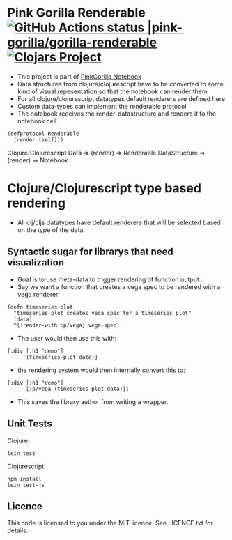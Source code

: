 # Pink Gorilla Renderable [![GitHub Actions status |pink-gorilla/gorilla-renderable](https://github.com/pink-gorilla/gorilla-renderable/workflows/CI/badge.svg)](https://github.com/pink-gorilla/gorilla-renderable/actions?workflow=CI)[![Clojars Project](https://img.shields.io/clojars/v/org.pinkgorilla/gorilla-renderable.svg)](https://clojars.org/org.pinkgorilla/gorilla-renderable)

- This project is part of [PinkGorilla Notebook](https://github.com/pink-gorilla/gorilla-notebook)
- Data structures from clojure/clojurescript have to be converted to some kind
of visual repesentation so that the notebook can render them
- For all clojure/clojurescript datatypes default renderers are defined here
- Custom data-types can implement the renderable protocol 
- The notebook receives the render-datastructure and renders it to the notebook cell.

```
(defprotocol Renderable
  (render [self]))
```

Clojure/Clojurescript Data => (render) => Renderable DataStructure => (render) => Notebook


# Clojure/Clojurescript type based rendering

- All clj/cljs datatypes have default renderers that will be selected based on 
  the type of the data.

## Syntactic sugar for librarys that need visualization

- Goal is to use meta-data to trigger rendering of function output.
- Say we want a function that creates a vega spec to be rendered with a vega renderer:

```
(defn timeseries-plot 
  "timeseries-plot creates vega spec for a timeseries plot"
  [data] 
  ^{:render-with :p/vega} vega-spec)
```

- The user would then use this with:

```
[:div [:h1 "demo"]
      (timeseries-plot data)]
```

- the rendering system would then internally convert this to:

```
[:div [:h1 "demo"]
      [:p/vega (timeseries-plot data)]]
```

- This saves the library author from writing a wrapper.


## Unit Tests 

Clojure:
```
lein test
```

Clojurescript:
```
npm install
lein test-js
```

## Licence

This code is licensed to you under the MIT licence. See LICENCE.txt for details.
